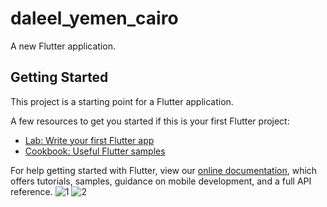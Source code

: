 # daleel_yemen_cairo

A new Flutter application.

## Getting Started

This project is a starting point for a Flutter application.

A few resources to get you started if this is your first Flutter project:

- [Lab: Write your first Flutter app](https://flutter.dev/docs/get-started/codelab)
- [Cookbook: Useful Flutter samples](https://flutter.dev/docs/cookbook)

For help getting started with Flutter, view our
[online documentation](https://flutter.dev/docs), which offers tutorials,
samples, guidance on mobile development, and a full API reference.
![1](https://github.com/user-attachments/assets/16fb385e-0cc5-468d-be64-a596e49b9a90)
![2](https://github.com/user-attachments/assets/3d795984-d908-45a1-b956-a3e79ccabce8)
